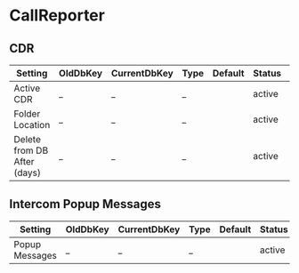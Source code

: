 # CallReporter

## CDR

| Setting | OldDbKey | CurrentDbKey | Type | Default | Status | Description | Comments |
|---|---|---|---|---|---|---|---|
| Active CDR | _ | _ | _ |  | active | ... | ... |
| Folder Location | _ | _ | _ |  | active | ... | ... |
| Delete from DB After (days) | _ | _ | _ |  | active | ... | ... |

## Intercom Popup Messages

| Setting | OldDbKey | CurrentDbKey | Type | Default | Status | Description | Comments |
|---|---|---|---|---|---|---|---|
| Popup Messages | _ | _ | _ |  | active | ... | ... |

